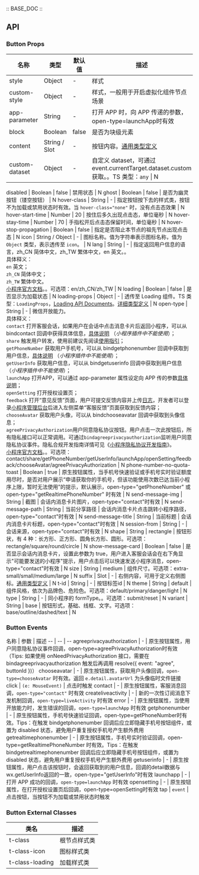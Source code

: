 :: BASE_DOC ::

## API

### Button Props

名称 | 类型 | 默认值 | 描述 | 必传
-- | -- | -- | -- | --
style | Object | - | 样式 | N
custom-style | Object | - | 样式，一般用于开启虚拟化组件节点场景 | N
app-parameter | String | - | 打开 APP 时，向 APP 传递的参数，open-type=launchApp时有效 | N
block | Boolean | false | 是否为块级元素 | N
content | String / Slot | - | 按钮内容。[通用类型定义](https://github.com/Tencent/tdesign-miniprogram/blob/develop/src/common/common.ts) | N
custom-dataset | Object | - | 自定义 dataset，可通过 event.currentTarget.dataset.custom 获取。。TS 类型：``any`` \| N
disabled \| Boolean \| false \| 禁用状态 \| N
ghost \| Boolean \| false \| 是否为幽灵按钮（镂空按钮） \| N
hover-class \| String \| - \| 指定按钮按下去的样式类，按钮不为加载或禁用状态时有效。当 `hover-class="none"` 时，没有点击态效果 \| N
hover-start-time \| Number \| 20 \| 按住后多久出现点击态，单位毫秒 \| N
hover-stay-time \| Number \| 70 \| 手指松开后点击态保留时间，单位毫秒 \| N
hover-stop-propagation \| Boolean \| false \| 指定是否阻止本节点的祖先节点出现点击态 \| N
icon \| String / Object \| - \| 图标名称。值为字符串表示图标名称，值为 `Object` 类型，表示透传至 `icon`。 \| N
lang \| String \| - \| 指定返回用户信息的语言，zh_CN 简体中文，zh_TW 繁体中文，en 英文。。<br />具体释义：<br />`en` 英文；<br />`zh_CN` 简体中文；<br />`zh_TW` 繁体中文。<br />[小程序官方文档](https://developers.weixin.qq.com/miniprogram/dev/component/button.html)。。可选项：en/zh_CN/zh_TW \| N
loading \| Boolean \| false \| 是否显示为加载状态 \| N
loading-props \| Object \| - \| 透传至 Loading 组件。TS 类型：`LoadingProps`，[Loading API Documents](./loading?tab=api)。[详细类型定义](https://github.com/Tencent/tdesign-miniprogram/tree/develop/src/button/type.ts) \| N
open-type \| String \| - \| 微信开放能力。<br />具体释义：<br />`contact` 打开客服会话，如果用户在会话中点击消息卡片后返回小程序，可以从 bindcontact 回调中获得具体信息，<a href="https://developers.weixin.qq.com/miniprogram/dev/framework/open-ability/customer-message/customer-message.html">具体说明</a> （*小程序插件中不能使用*）；<br />`share` 触发用户转发，使用前建议先阅读<a href="https://developers.weixin.qq.com/miniprogram/dev/framework/open-ability/share.html#使用指引">使用指引</a>；<br />`getPhoneNumber` 获取用户手机号，可以从 bindgetphonenumber 回调中获取到用户信息，<a href="https://developers.weixin.qq.com/miniprogram/dev/framework/open-ability/getPhoneNumber.html">具体说明</a> （*小程序插件中不能使用*）；<br />`getUserInfo` 获取用户信息，可以从 bindgetuserinfo 回调中获取到用户信息 （*小程序插件中不能使用*）；<br />`launchApp` 打开APP，可以通过 app-parameter 属性设定向 APP 传的参数<a href="https://developers.weixin.qq.com/miniprogram/dev/framework/open-ability/launchApp.html">具体说明</a>；<br />`openSetting` 打开授权设置页；<br />`feedback` 打开“意见反馈”页面，用户可提交反馈内容并上传<a href="https://developers.weixin.qq.com/miniprogram/dev/api/base/debug/wx.getLogManager.html">日志</a>，开发者可以登录<a href="https://mp.weixin.qq.com/">小程序管理后台</a>后进入左侧菜单“客服反馈”页面获取到反馈内容；<br />`chooseAvatar` 获取用户头像，可以从 bindchooseavatar 回调中获取到头像信息；<br />`agreePrivacyAuthorization`用户同意隐私协议按钮。用户点击一次此按钮后，所有隐私接口可以正常调用。可通过`bindagreeprivacyauthorization`监听用户同意隐私协议事件。隐私合规开发指南详情可见《<a href="https://developers.weixin.qq.com/miniprogram/dev/framework/user-privacy/PrivacyAuthorize.html">小程序隐私协议开发指南</a>》。<br />[小程序官方文档](https://developers.weixin.qq.com/miniprogram/dev/component/button.html)。。可选项：contact/share/getPhoneNumber/getUserInfo/launchApp/openSetting/feedback/chooseAvatar/agreePrivacyAuthorization \| N
phone-number-no-quota-toast \| Boolean \| true \| 原生按钮属性，当手机号快速验证或手机号实时验证额度用尽时，是否对用户展示“申请获取你的手机号，但该功能使用次数已达当前小程序上限，暂时无法使用”的提示，默认展示，open-type="getPhoneNumber" 或 open-type="getRealtimePhoneNumber" 时有效 \| N
send-message-img \| String \| 截图 \| 会话内消息卡片图片，open-type="contact"时有效 \| N
send-message-path \| String \| 当前分享路径 \| 会话内消息卡片点击跳转小程序路径，open-type="contact"时有效 \| N
send-message-title \| String \| 当前标题 \| 会话内消息卡片标题，open-type="contact"时有效 \| N
session-from \| String \| - \| 会话来源，open-type="contact"时有效 \| N
shape \| String \| rectangle \| 按钮形状，有 4 种：长方形、正方形、圆角长方形、圆形。可选项：rectangle/square/round/circle \| N
show-message-card \| Boolean \| false \| 是否显示会话内消息卡片，设置此参数为 true，用户进入客服会话会在右下角显示"可能要发送的小程序"提示，用户点击后可以快速发送小程序消息，open-type="contact"时有效 \| N
size \| String \| medium \| 组件尺寸。可选项：extra-small/small/medium/large \| N
suffix \| Slot \| - \| 右侧内容，可用于定义右侧图标。[通用类型定义](https://github.com/Tencent/tdesign-miniprogram/blob/develop/src/common/common.ts) \| N
t-id \| String \| - \| 按钮标签id \| N
theme \| String \| default \| 组件风格，依次为品牌色、危险色。可选项：default/primary/danger/light \| N
type \| String \| - \| 同小程序的 formType。。可选项：submit/reset \| N
variant \| String \| base \| 按钮形式，基础、线框、文字。可选项：base/outline/dashed/text \| N

### Button Events

名称 \| 参数 \| 描述
-- \| -- \| --
agreeprivacyauthorization \| \- \| 原生按钮属性，用户同意隐私协议事件回调，open-type=agreePrivacyAuthorization时有效 （Tips: 如果使用 onNeedPrivacyAuthorization 接口，需要在 bindagreeprivacyauthorization 触发后再调用 resolve({ event: "agree", buttonId })）
chooseavatar \| \- \| 原生按钮属性，获取用户头像回调，`open-type=chooseAvatar` 时有效。返回 `e.detail.avatarUrl` 为头像临时文件链接
click \| `(e: MouseEvent)` \| 点击时触发
contact \| \- \| 原生按钮属性，客服消息回调，`open-type="contact"` 时有效
createliveactivity \| \- \| 新的一次性订阅消息下发机制回调，`open-type=liveActivity` 时有效
error \| \- \| 原生按钮属性，当使用开放能力时，发生错误的回调，`open-type=launchApp` 时有效
getphonenumber \| \- \| 原生按钮属性，手机号快速验证回调，open-type=getPhoneNumber时有效。Tips：在触发 bindgetphonenumber 回调后应立即隐藏手机号按钮组件，或置为 disabled 状态，避免用户重复授权手机号产生额外费用
getrealtimephonenumber \| \- \| 原生按钮属性，手机号实时验证回调，open-type=getRealtimePhoneNumber 时有效。Tips：在触发 bindgetrealtimephonenumber 回调后应立即隐藏手机号按钮组件，或置为 disabled 状态，避免用户重复授权手机号产生额外费用
getuserinfo \| \- \| 原生按钮属性，用户点击该按钮时，会返回获取到的用户信息，回调的detail数据与wx.getUserInfo返回的一致，open-type="getUserInfo"时有效
launchapp \| \- \| 打开 APP 成功的回调，`open-type=launchApp` 时有效
opensetting \| \- \| 原生按钮属性，在打开授权设置页后回调，open-type=openSetting时有效
tap \| `event` | 点击按钮，当按钮不为加载或禁用状态时触发

### Button External Classes

类名 | 描述
-- | --
t-class | 根节点样式类
t-class-icon | 图标样式类
t-class-loading | 加载样式类
